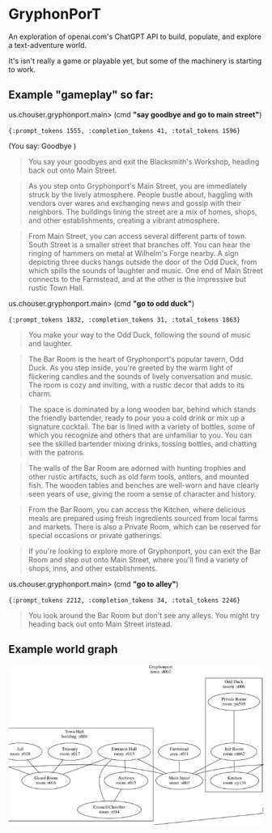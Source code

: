 # GryphonPorT

An exploration of openai.com's ChatGPT API to build, populate, and explore a text-adventure world.

It's isn't really a game or playable yet, but some of the machinery is starting to work.

## Example "gameplay" so far:

us.chouser.gryphonport.main> (cmd **"say goodbye and go to main street"**)

`{:prompt_tokens 1555, :completion_tokens 41, :total_tokens 1596}`

(You say: Goodbye )
> You say your goodbyes and exit the Blacksmith's Workshop, heading back out onto Main Street.

> As you step onto Gryphonport's Main Street, you are immediately struck by the lively atmosphere. People bustle about, haggling with vendors over wares and exchanging news and gossip with their neighbors. The buildings lining the street are a mix of homes, shops, and other establishments, creating a vibrant atmosphere.

> From Main Street, you can access several different parts of town. South Street is a smaller street that branches off. You can hear the ringing of hammers on metal at Wilhelm's Forge nearby. A sign depicting three ducks hangs outside the door of the Odd Duck, from which spills the sounds of laughter and music. One end of Main Street connects to the Farmstead, and at the other is the impressive but rustic Town Hall.

us.chouser.gryphonport.main> (cmd **"go to odd duck"**)

`{:prompt_tokens 1832, :completion_tokens 31, :total_tokens 1863}`

> You make your way to the Odd Duck, following the sound of music and laughter.

> The Bar Room is the heart of Gryphonport's popular tavern, Odd Duck. As you step inside, you're greeted by the warm light of flickering candles and the sounds of lively conversation and music. The room is cozy and inviting, with a rustic decor that adds to its charm.

> The space is dominated by a long wooden bar, behind which stands the friendly bartender, ready to pour you a cold drink or mix up a signature cocktail. The bar is lined with a variety of bottles, some of which you recognize and others that are unfamiliar to you. You can see the skilled bartender mixing drinks, tossing bottles, and chatting with the patrons.

> The walls of the Bar Room are adorned with hunting trophies and other rustic artifacts, such as old farm tools, antlers, and mounted fish. The wooden tables and benches are well-worn and have clearly seen years of use, giving the room a sense of character and history.

> From the Bar Room, you can access the Kitchen, where delicious meals are prepared using fresh ingredients sourced from local farms and markets. There is also a Private Room, which can be reserved for special occasions or private gatherings.

> If you're looking to explore more of Gryphonport, you can exit the Bar Room and step out onto Main Street, where you'll find a variety of shops, inns, and other establishments.

us.chouser.gryphonport.main> (cmd **"go to alley"**)

`{:prompt_tokens 2212, :completion_tokens 34, :total_tokens 2246}`

> You look around the Bar Room but don't see any alleys. You might try heading back out onto Main Street instead.

## Example world graph

![Subset of a graph showing the navigation connections between rooms and buildings](./imgs/graph.png)

